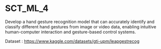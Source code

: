 # SCT_ML_4

Develop a hand gesture recognition model that can accurately identify and classify different hand gestures from image or video data, enabling intuitive human-computer interaction and gesture-based control systems.

Dataset : https://www.kaggle.com/datasets/gti-upm/leapgestrecog
